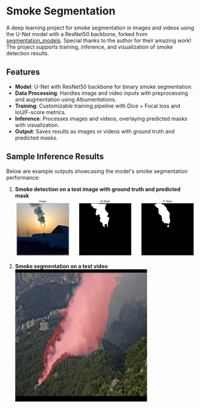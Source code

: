 # Smoke Segmentation

A deep learning project for smoke segmentation in images and videos using the U-Net model with a ResNet50 backbone, forked from [segmentation_models](https://github.com/qubvel/segmentation_models). Special thanks to the author for their amazing work! The project supports training, inference, and visualization of smoke detection results.

## Features
- **Model**: U-Net with ResNet50 backbone for binary smoke segmentation.
- **Data Processing**: Handles image and video inputs with preprocessing and augmentation using Albumentations.
- **Training**: Customizable training pipeline with Dice + Focal loss and IoU/F-score metrics.
- **Inference**: Processes images and videos, overlaying predicted masks with visualization.
- **Output**: Saves results as images or videos with ground truth and predicted masks.

## Sample Inference Results
Below are example outputs showcasing the model's smoke segmentation performance:

1. **Smoke detection on a test image with ground truth and predicted mask**  
   ![Sample Result 1](https://raw.githubusercontent.com/uyenvoaero/smoke_segmentation/main/output/smoke_detection_test_5.png)

2. **Smoke segmentation on a test video**  
   ![Sample Result 2](https://raw.githubusercontent.com/uyenvoaero/smoke_segmentation/main/output/smoke_2_output.gif)
